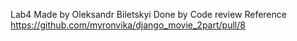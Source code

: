 Lab4 
Made by Oleksandr Biletskyi
Done by Code review 
Reference  https://github.com/myronvika/django_movie_2part/pull/8
